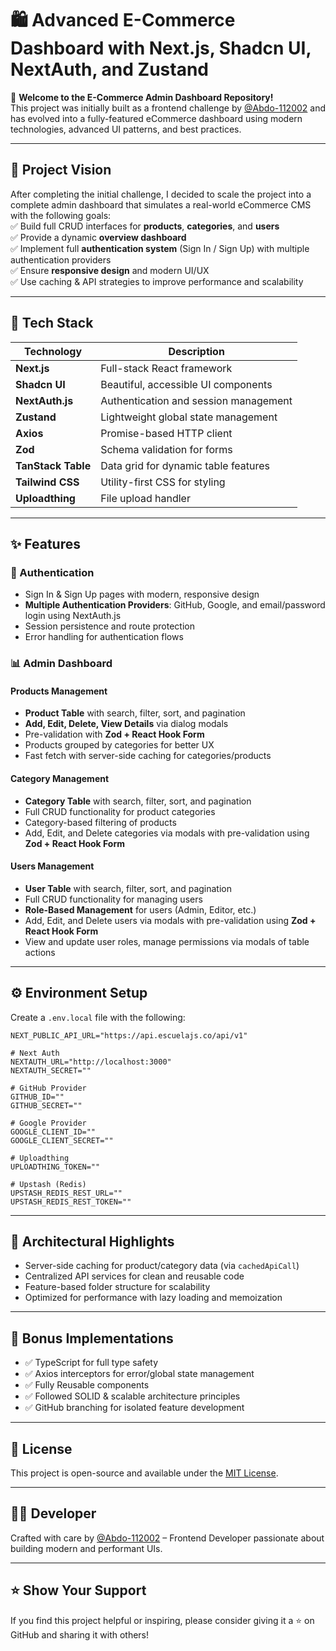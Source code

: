 # 🛍️ Advanced E-Commerce Dashboard with Next.js, Shadcn UI, NextAuth, and Zustand

🚀 **Welcome to the E-Commerce Admin Dashboard Repository!**  
This project was initially built as a frontend challenge by [@Abdo-112002](https://github.com/Abdo-112002) and has evolved into a fully-featured eCommerce dashboard using modern technologies, advanced UI patterns, and best practices.

---

## 📌 Project Vision  
After completing the initial challenge, I decided to scale the project into a complete admin dashboard that simulates a real-world eCommerce CMS with the following goals:  
✅ Build full CRUD interfaces for **products**, **categories**, and **users**  
✅ Provide a dynamic **overview dashboard**  
✅ Implement full **authentication system** (Sign In / Sign Up) with multiple authentication providers  
✅ Ensure **responsive design** and modern UI/UX  
✅ Use caching & API strategies to improve performance and scalability

---

## 🔧 Tech Stack

| Technology      | Description                             |
|-----------------|-----------------------------------------|
| **Next.js**      | Full-stack React framework              |
| **Shadcn UI**    | Beautiful, accessible UI components     |
| **NextAuth.js**  | Authentication and session management   |
| **Zustand**      | Lightweight global state management     |
| **Axios**        | Promise-based HTTP client               |
| **Zod**          | Schema validation for forms             |
| **TanStack Table** | Data grid for dynamic table features  |
| **Tailwind CSS** | Utility-first CSS for styling           |
| **Uploadthing**  | File upload handler                     |

---

## ✨ Features

### 🔐 Authentication
- Sign In & Sign Up pages with modern, responsive design
- **Multiple Authentication Providers**: GitHub, Google, and email/password login using NextAuth.js
- Session persistence and route protection
- Error handling for authentication flows

### 📊 Admin Dashboard
#### Products Management
- **Product Table** with search, filter, sort, and pagination
- **Add, Edit, Delete, View Details** via dialog modals
- Pre-validation with **Zod + React Hook Form**
- Products grouped by categories for better UX
- Fast fetch with server-side caching for categories/products

#### Category Management
- **Category Table** with search, filter, sort, and pagination
- Full CRUD functionality for product categories
- Category-based filtering of products
- Add, Edit, and Delete categories via modals with pre-validation using **Zod + React Hook Form**

#### Users Management
- **User Table** with search, filter, sort, and pagination
- Full CRUD functionality for managing users
- **Role-Based Management** for users (Admin, Editor, etc.)
- Add, Edit, and Delete users via modals with pre-validation using **Zod + React Hook Form**
- View and update user roles, manage permissions via modals of table actions

---

## ⚙️ Environment Setup

Create a `.env.local` file with the following:

```env
NEXT_PUBLIC_API_URL="https://api.escuelajs.co/api/v1"

# Next Auth
NEXTAUTH_URL="http://localhost:3000"
NEXTAUTH_SECRET=""

# GitHub Provider
GITHUB_ID=""
GITHUB_SECRET=""

# Google Provider
GOOGLE_CLIENT_ID=""
GOOGLE_CLIENT_SECRET=""

# Uploadthing 
UPLOADTHING_TOKEN=""

# Upstash (Redis)
UPSTASH_REDIS_REST_URL=""
UPSTASH_REDIS_REST_TOKEN=""
```

---

## 🧠 Architectural Highlights
- Server-side caching for product/category data (via `cachedApiCall`)
- Centralized API services for clean and reusable code
- Feature-based folder structure for scalability
- Optimized for performance with lazy loading and memoization
---

## 🧪 Bonus Implementations
- ✅ TypeScript for full type safety
- ✅ Axios interceptors for error/global state management
- ✅ Fully Reusable components
- ✅ Followed SOLID & scalable architecture principles
- ✅ GitHub branching for isolated feature development

---

## 📜 License
This project is open-source and available under the [MIT License](./LICENSE).

---

## 👨‍💻 Developer

Crafted with care by [@Abdo-112002](https://github.com/Abdo-112002) – Frontend Developer passionate about building modern and performant UIs.

---

## ⭐ Show Your Support

If you find this project helpful or inspiring, please consider giving it a ⭐ on GitHub and sharing it with others!  
```